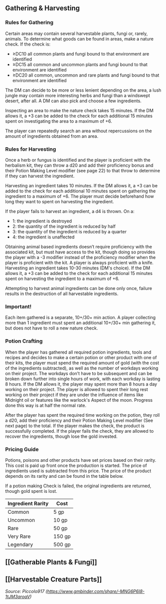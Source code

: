 ## Gathering & Harvesting

### Rules for Gathering
Certain areas may contain several harvestable plants, fungi or, rarely, animals. To determine what goods can be found in areas, make a nature check. If the check is:
- ≥DC10 all common plants and fungi bound to that environment are identified
- ≥DC15 all common and uncommon plants and fungi bound to that environment are identified
- ≥DC20 all common, uncommon and rare plants and fungi bound to that environment are identified

The DM can decide to be more or less lenient depending on the area, a lush jungle may contain more interesting herbs and fungi than a windswept desert, after all. A DM can also pick and choose a few ingredients.

Inspecting an area to make the nature check takes 15 minutes. If the DM allows it, a +3 can be added to the check for each additional 15 minutes spent on investigating the area to a maximum of +6.

The player can repeatedly search an area without repercussions on the amount of ingredients obtained from an area.

### Rules for Harvesting
Once a herb or fungus is identified and the player is proficient with the herbalism kit, they can throw a d20 and add their proficiency bonus and their Potion Making Level modifier (see page 22) to that throw to determine if they can harvest the ingredient. 

Harvesting an ingredient takes 10 minutes. If the DM allows it, a +3 can be added to the check for each additional 10 minutes spent on gathering the ingredient to a maximum of +6. The player must decide beforehand how long they want to spent on harvesting the ingredient.

If the player fails to harvest an ingredient, a d4 is thrown. On a:
- 1: the ingredient is destroyed
- 2: the quantity of the ingredient is reduced by half
- 3: the quantity of the ingredient is reduced by a quarter
- 4: the ingredient is unaffected

Obtaining animal based ingredients doesn’t require proficiency with the associated kit, but must have access to the kit, though doing so provides the player with a -3 modifier instead of the proficiency modifier when the player is proficient with the kit. A player is always proficient with a knife. Harvesting an ingredient takes 10-30 minutes (DM's choice). If the DM allows it, a +3 can be added to the check for each additional 15 minutes spent on harvesting the ingredient to a maximum of +6.

Attempting to harvest animal ingredients can be done only once, failure results in the destruction of all harvestable ingredients.

### Important!
Each item gathered is a separate, 10+/30+ min action. A player collecting more than 1 ingredient must spent an additional 10+/30+ min gathering it, but does not have to roll a new nature check.

### Potion Crafting
When the player has gathered all required potion ingredients, tools and recipes and decides to make a certain potion or other product with one of their kits, the player must spend the required amount of gold (with the cost of the ingredients subtracted), as well as the number of workdays working on their project. The workdays don’t have to be subsequent and can be broken down further into single hours of work, with each workday is lasting 8 hours. If the DM allows it, the player may spent more than 8 hours a day working on their project. The player is allowed to spent their long rest working on their project if they are under the influence of items like Midnight oil or features like the warlock's Aspect of the moon. Progress done this way is at half the normal rate.

After the player has spent the required time working on the potion, they roll a d20, add their proficiency and their Potion Making Level modifier (See next page) to the total. If the player makes the check, the product is successfully completed. If the player fails the check, they are allowed to recover the ingredients, though lose the gold invested.

### Pricing Guide
Potions, poisons and other products have set prices based on their rarity. This cost is paid up front once the production is started. The price of ingredients used is subtracted from this price. The price of the product depends on its rarity and can be found in the table below. 

If a potion making Check is failed, the original ingredients are returned, though gold spent is lost.

| Ingredient Rarity | Cost   |
| ----------------- | ------ |
| Common            | 5 gp   |
| Uncommon          | 10 gp  |
| Rare              | 50 gp  | 
| Very Rare         | 150 gp |
| Legendary         | 500 gp |


## [[Gatherable Plants & Fungi]]

## [[Harvestable Creature Parts]]

*Source: Piccolo917 (https://www.gmbinder.com/share/-MNG6P6I8-1tJM3aroaV)*
